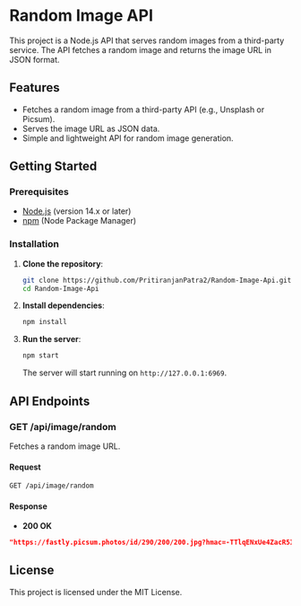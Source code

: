 
# Random Image API

This project is a Node.js API that serves random images from a third-party service. The API fetches a random image and returns the image URL in JSON format.

## Features

- Fetches a random image from a third-party API (e.g., Unsplash or Picsum).
- Serves the image URL as JSON data.
- Simple and lightweight API for random image generation.

## Getting Started

### Prerequisites

- [Node.js](https://nodejs.org/) (version 14.x or later)
- [npm](https://www.npmjs.com/) (Node Package Manager)

### Installation

1. **Clone the repository**:

   ```bash
   git clone https://github.com/PritiranjanPatra2/Random-Image-Api.git
   cd Random-Image-Api
   ```

2. **Install dependencies**:

   ```bash
   npm install
   ```

3. **Run the server**:

   ```bash
   npm start
   ```

   The server will start running on `http://127.0.0.1:6969`.

## API Endpoints

### GET /api/image/random

Fetches a random image URL.

#### Request

```bash
GET /api/image/random
```

#### Response

- **200 OK**

```json
"https://fastly.picsum.photos/id/290/200/200.jpg?hmac=-TTlqENxUe4ZacR5I1zAWsw9xtd-MOFEPRWogmAIKsw"
```

## License

This project is licensed under the MIT License.
